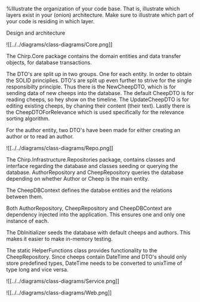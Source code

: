 %Illustrate the organization of your code base. That is, illustrate which layers exist in your (onion) architecture. Make sure to illustrate which part of your code is residing in which layer.

Design and architecture

![[../../diagrams/class-diagrams/Core.png]]

The Chirp.Core package contains the domain entities and data transfer objects, for database transactions.

The DTO's are split up in two groups. One for each entity.
In order to obtain the SOLID principlies. DTO's are split up even further to strive for the single responsibilty principle. Thus there is the NewCheepDTO, which is for sending data of new cheeps into the database. The default CheepDTO is for reading cheeps, so hey show on the timeline.
The UpdateCheepDTO is for editing  existing cheeps, by chaning their content (their text).
Lastly there is the CheepDTOForRelevance which is used specifically for the relevance sorting algorithm.

For the author entity, two DTO's have been made for either creating an author or to read an author. 


![[../../diagrams/class-diagrams/Repo.png]]

The Chirp.Infrastructure.Repositories package, contains classes and interface regarding the database and classes seeding or querying the database.
AuthorRepository and CheepRepository queries the database depending on whether Author or Cheep is the main entity.

The CheepDBContext defines the databse entities and the relations between them.

Both AuthorRepository, CheepRepository and CheepDBContext are dependency injected into the application.
This ensures one and only one instance of each.

The DbInitializer seeds the database with default cheeps and authors. This makes it easier to make in-memory testing.

The static HelperFunctions class provides functionality to the CheepRepository. Since cheeps contain DateTime and DTO's should only store predefined types, DateTime needs to be converted to unixTime of type long and vice versa.

![[../../diagrams/class-diagrams/Service.png]]




![[../../diagrams/class-diagrams/Web.png]]




